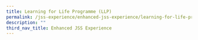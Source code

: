 ```yaml
---
title: Learning for Life Programme (LLP)
permalink: /jss-experience/enhanced-jss-experience/learning-for-life-programme-llp
description: ""
third_nav_title: Enhanced JSS Experience
---
```

